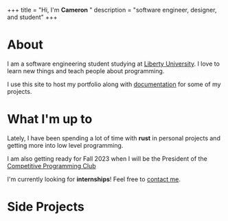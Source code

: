 +++
title = "Hi, I'm<span>&nbsp;</span><strong emoji=👋>Cameron</strong><span>&nbsp;</span>"
description = "<span class=attribute>software engineer</span>, <span class=attribute>designer</span>, and <span class=attribute>student</span>"
+++

# About

I am a software engineering student studying at [Liberty University](https://www.liberty.edu). I love to learn new things and teach people about programming.

I use this site to host my portfolio along with [documentation](https://docs.cameron.rs) for some of my projects.

# What I'm up to

Lately, I have been spending a lot of time with **rust** in personal projects and getting more into low level programming.

I am also getting ready for Fall 2023 when I will be the President of the [Competitive Programming Club](https://lucpc.org)

I'm currently looking for **internships**! Feel free to [contact me](mailto:me@cameron.rs).

# Side Projects

<!---
## [sudoku-solver](https://github.com/wzid/sudoku-solver)
A GUI application that uses bitfields to solve sudoku rather than vectors
## [stats-on-discord](https://github.com/wzid/stats-on-discord)
Minecraft plugin that updates an embed in discord to show server-wide statistics
## [vscode-to-vs](https://github.com/wzid/vscode-to-vs)
Command line tool that creates the file structure needed for a Visual Studio C++ project
--->

<div id="github-data" class="block-data"></div>
<script src="github.js"></script>
